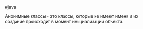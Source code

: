 #java 

Анонимные классы - это классы, которые не имеют имени и их создание происходит в момент инициализации объекта.